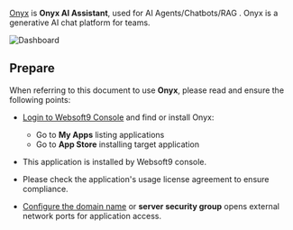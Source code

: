 [Onyx](https://www.onyx.app/) is **Onyx AI Assistant**, used for AI Agents/Chatbots/RAG . Onyx is a generative AI chat platform for teams.


![Dashboard](https://libs.websoft9.com/Websoft9/DocsPicture/zh/onyx/onyx-gui-websoft9.png)


## Prepare

When referring to this document to use **Onyx**, please read and ensure the following points:

- [Login to Websoft9 Console](./login-console) and find or install Onyx:
  - Go to **My Apps** listing applications 
  - Go to **App Store** installing target application

- This application is installed by Websoft9 console.


- Please check the application's usage license agreement to ensure compliance.


- [Configure the domain name](./domain-set) or **server security group** opens external network ports for application access.